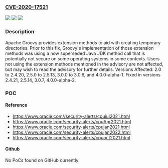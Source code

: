 ### [CVE-2020-17521](https://cve.mitre.org/cgi-bin/cvename.cgi?name=CVE-2020-17521)
![](https://img.shields.io/static/v1?label=Product&message=Apache%20Groovy&color=blue)
![](https://img.shields.io/static/v1?label=Version&message=n%2Fa&color=blue)
![](https://img.shields.io/static/v1?label=Vulnerability&message=Information%20Disclosure&color=brighgreen)

### Description

Apache Groovy provides extension methods to aid with creating temporary directories. Prior to this fix, Groovy's implementation of those extension methods was using a now superseded Java JDK method call that is potentially not secure on some operating systems in some contexts. Users not using the extension methods mentioned in the advisory are not affected, but may wish to read the advisory for further details. Versions Affected: 2.0 to 2.4.20, 2.5.0 to 2.5.13, 3.0.0 to 3.0.6, and 4.0.0-alpha-1. Fixed in versions 2.4.21, 2.5.14, 3.0.7, 4.0.0-alpha-2.

### POC

#### Reference
- https://www.oracle.com//security-alerts/cpujul2021.html
- https://www.oracle.com/security-alerts/cpuApr2021.html
- https://www.oracle.com/security-alerts/cpujan2021.html
- https://www.oracle.com/security-alerts/cpujan2022.html
- https://www.oracle.com/security-alerts/cpuoct2021.html

#### Github
No PoCs found on GitHub currently.

